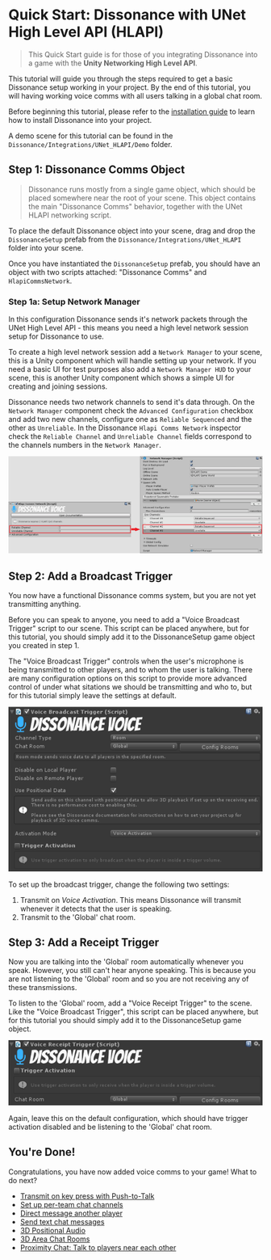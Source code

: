 # Quick Start: Dissonance with UNet High Level API (HLAPI)

> This Quick Start guide is for those of you integrating Dissonance into a game with the **Unity Networking High Level API**.

This tutorial will guide you through the steps required to get a basic Dissonance setup working in your project. By the end of this tutorial, you will having working voice comms with all users talking in a global chat room.

Before beginning this tutorial, please refer to the [installation guide](Getting-Started.md) to learn how to install Dissonance into your project.

A demo scene for this tutorial can be found in the `Dissonance/Integrations/UNet_HLAPI/Demo` folder.

## Step 1: Dissonance Comms Object

> Dissonance runs mostly from a single game object, which should be placed somewhere near the root of your scene. This object contains the main "Dissonance Comms" behavior, together with the UNet HLAPI networking script.

To place the default Dissonance object into your scene, drag and drop the `DissonanceSetup` prefab from the `Dissonance/Integrations/UNet_HLAPI` folder into your scene.

Once you have instantiated the `DissonanceSetup` prefab, you should have an object with two scripts attached: "Dissonance Comms" and `HlapiCommsNetwork`.

### Step 1a: Setup Network Manager

In this configuration Dissonance sends it's network packets through the UNet High Level API - this means you need a high level network session setup for Dissonance to use.

To create a high level network session add a `Network Manager` to your scene, this is a Unity component which will handle setting up your network. If you need a basic UI for test purposes also add a `Network Manager HUD` to your scene, this is another Unity component which shows a simple UI for creating and joining sessions.

Dissonance needs two network channels to send it's data through. On the `Network Manager` component check the `Advanced Configuration` checkbox and add two new channels, configure one as `Reliable Sequenced` and the other as `Unreliable`. In the Dissonance `Hlapi Comms Network` inspector check the `Reliable Channel` and `Unreliable Channel` fields correspond to the channels numbers in the `Network Manager`.

![HLAPI QoS Channels](../images/HLAPI_QoS_Channels.png)

## Step 2: Add a Broadcast Trigger

You now have a functional Dissonance comms system, but you are not yet transmitting anything.

Before you can speak to anyone, you need to add a "Voice Broadcast Trigger" script to our scene. This script can be placed anywhere, but for this tutorial, you should simply add it to the DissonanceSetup game object you created in step 1.

The "Voice Broadcast Trigger" controls when the user's microphone is being transmitted to other players, and to whom the user is talking. There are many configuration options on this script to provide more advanced control of under what sitations we should be transmitting and who to, but for this tutorial simply leave the settings at default.

![Broadcast Trigger Configuration](../images/VoiceBroadcastTrigger_Default.png)

To set up the broadcast trigger, change the following two settings:
1. Transmit on *Voice Activation*. This means Dissonance will transmit whenever it detects that the user is speaking.
2. Transmit to the 'Global' chat room.

## Step 3: Add a Receipt Trigger

Now you are talking into the 'Global' room automatically whenever you speak. However, you still can't hear anyone speaking. This is because you are not listening to the 'Global' room and so you are not receiving any of these transmissions.

To listen to the 'Global' room, add a "Voice Receipt Trigger" to the scene. Like the "Voice Broadcast Trigger", this script can be placed anywhere, but for this tutorial you should simply add it to the DissonanceSetup game object.

![Receipt Trigger Configuration](../images/VoiceReceiptTrigger_Default.png)

Again, leave this on the default configuration, which should have trigger activation disabled and be listening to the 'Global' chat room.

## You're Done!

Congratulations, you have now added voice comms to your game! What to do next?

* [Transmit on key press with Push-to-Talk](../Tutorials/Push-to-Talk.md)
* [Set up per-team chat channels](../Tutorials/Team-Chat-Rooms.md)
* [Direct message another player](../Tutorials/Direct-Player-Transmit.md)
* [Send text chat messages](../Tutorials/Text-Chat.md)
* [3D Positional Audio](../Tutorials/Position-Tracking.md)
* [3D Area Chat Rooms](../Tutorials/Collider-Chat-Room.md)
* [Proximity Chat: Talk to players near each other](../Tutorials/Proximity-Chat.md)